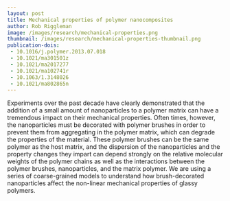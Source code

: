 ```yaml
---
layout: post
title: Mechanical properties of polymer nanocomposites
author: Rob Riggleman
image: /images/research/mechanical-properties.png
thumbnail: /images/research/mechanical-properties-thumbnail.png
publication-dois:
 - 10.1016/j.polymer.2013.07.018
 - 10.1021/ma301501z
 - 10.1021/ma2017277
 - 10.1021/ma102741r
 - 10.1063/1.3148026
 - 10.1021/ma802865n
---
```


Experiments over the past decade have clearly demonstrated that the addition of a small amount of nanoparticles to a polymer matrix can have a tremendous impact on their mechanical properties. Often times, however, the nanoparticles must be decorated with polymer brushes in order to prevent them from aggregating in the polymer matrix, which can degrade the properties of the material. These polymer brushes can be the same polymer as the host matrix, and the dispersion of the nanoparticles and the property changes they impart can depend strongly on the relative molecular weights of the polymer chains as well as the interactions between the polymer brushes, nanoparticles, and the matrix polymer. We are using a series of coarse-grained models to understand how brush-decorated nanoparticles affect the non-linear mechanical properties of glassy polymers.
